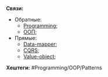 
**Связи:**
- Обратные:
	- [Programming](PROGRAMMING);
	- [ООП](OOP);
- Прямые:
	- [Data-mapper](Data-mapper);
	- [CQRS](Programming/OOP/Patterns/CQRS.md);
	- [Value-object](Value-object);

**Хештеги:** #Programming/OOP/Patterns